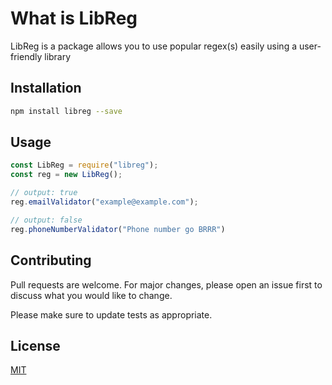 # What is LibReg
LibReg is a package allows you to use popular regex(s) easily using a user-friendly library

## Installation

```bash
npm install libreg --save
```

## Usage

```javascript
const LibReg = require("libreg");
const reg = new LibReg();

// output: true
reg.emailValidator("example@example.com");

// output: false
reg.phoneNumberValidator("Phone number go BRRR")
```

## Contributing

Pull requests are welcome. For major changes, please open an issue first
to discuss what you would like to change.

Please make sure to update tests as appropriate.

## License

[MIT](https://choosealicense.com/licenses/mit/)